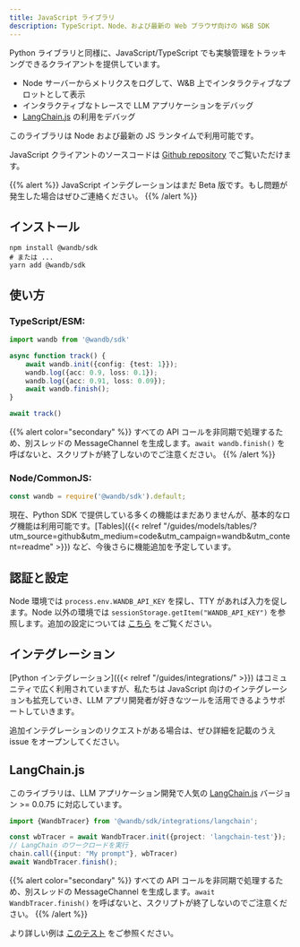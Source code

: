 ```yaml
---
title: JavaScript ライブラリ
description: TypeScript、Node、および最新の Web ブラウザ向けの W&B SDK
---
```


Python ライブラリと同様に、JavaScript/TypeScript でも実験管理をトラッキングできるクライアントを提供しています。

- Node サーバーからメトリクスをログして、W&B 上でインタラクティブなプロットとして表示
- インタラクティブなトレースで LLM アプリケーションをデバッグ
- [LangChain.js](https://github.com/hwchase17/langchainjs) の利用をデバッグ

このライブラリは Node および最新の JS ランタイムで利用可能です。

JavaScript クライアントのソースコードは [Github repository](https://github.com/wandb/wandb-js) でご覧いただけます。

{{% alert %}}
JavaScript インテグレーションはまだ Beta 版です。もし問題が発生した場合はぜひご連絡ください。
{{% /alert %}}

## インストール

```shell
npm install @wandb/sdk
# または ...
yarn add @wandb/sdk
```

## 使い方

### TypeScript/ESM:

```typescript
import wandb from '@wandb/sdk'

async function track() {
    await wandb.init({config: {test: 1}});
    wandb.log({acc: 0.9, loss: 0.1});
    wandb.log({acc: 0.91, loss: 0.09});
    await wandb.finish();
}

await track()
```

{{% alert color="secondary" %}}
すべての API コールを非同期で処理するため、別スレッドの MessageChannel を生成します。`await wandb.finish()` を呼ばないと、スクリプトが終了しないのでご注意ください。
{{% /alert %}}

### Node/CommonJS:

```javascript
const wandb = require('@wandb/sdk').default;
```

現在、Python SDK で提供している多くの機能はまだありませんが、基本的なログ機能は利用可能です。[Tables]({{< relref "/guides/models/tables/?utm_source=github&utm_medium=code&utm_campaign=wandb&utm_content=readme" >}}) など、今後さらに機能追加を予定しています。

## 認証と設定

Node 環境では `process.env.WANDB_API_KEY` を探し、TTY があれば入力を促します。Node 以外の環境では `sessionStorage.getItem("WANDB_API_KEY")` を参照します。追加の設定については [こちら](https://github.com/wandb/wandb-js/blob/main/src/sdk/lib/config.ts) をご覧ください。

## インテグレーション

[Python インテグレーション]({{< relref "/guides/integrations/" >}}) はコミュニティで広く利用されていますが、私たちは JavaScript 向けのインテグレーションも拡充していき、LLM アプリ開発者が好きなツールを活用できるようサポートしていきます。

追加インテグレーションのリクエストがある場合は、ぜひ詳細を記載のうえ issue をオープンしてください。

## LangChain.js

このライブラリは、LLM アプリケーション開発で人気の [LangChain.js](https://github.com/hwchase17/langchainjs) バージョン >= 0.0.75 に対応しています。

```typescript
import {WandbTracer} from '@wandb/sdk/integrations/langchain';

const wbTracer = await WandbTracer.init({project: 'langchain-test'});
// LangChain のワークロードを実行
chain.call({input: "My prompt"}, wbTracer)
await WandbTracer.finish();
```

{{% alert color="secondary" %}}
すべての API コールを非同期で処理するため、別スレッドの MessageChannel を生成します。`await WandbTracer.finish()` を呼ばないと、スクリプトが終了しないのでご注意ください。
{{% /alert %}}

より詳しい例は [このテスト](https://github.com/wandb/wandb-js/blob/main/src/sdk/integrations/langchain/langchain.test.ts) をご参照ください。
